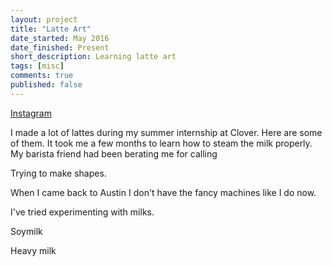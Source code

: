 ```yaml
---
layout: project
title: "Latte Art"
date_started: May 2016
date_finished: Present
short_description: Learning latte art
tags: [misc]
comments: true
published: false
---
```

<a href="https://instagram.com/addyslatte/">Instagram</a>

I made a lot of lattes during my summer internship at Clover. Here are some of them. It took me a few months to learn how to steam the milk properly. My barista friend had been berating me for calling 

Trying to make shapes.

When I came back to Austin I don't have the fancy machines like I do now.

I've tried experimenting with milks.

Soymilk

Heavy milk

<!-- Some notables -->